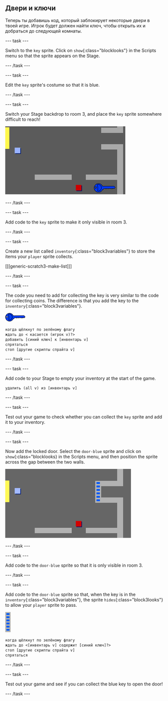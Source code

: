 ## Двери и ключи

Теперь ты добавишь код, который заблокирует некоторые двери в твоей игре. Игрок будет должен найти ключ, чтобы открыть их и добраться до следующей комнаты.

\--- task \---

Switch to the `key` sprite. Click on `show`{:class="blocklooks"} in the Scripts menu so that the sprite appears on the Stage.

\--- /task \---

\--- task \---

Edit the `key` sprite's costume so that it is blue.

\--- /task \---

\--- task \---

Switch your Stage backdrop to room 3, and place the `key` sprite somewhere difficult to reach!

![screenshot](images/world-key.png)

\--- /task \---

\--- task \---

Add code to the `key` sprite to make it only visible in room 3.

\--- /task \---

\--- task \---

Create a new list called `inventory`{:class="block3variables"} to store the items your `player` sprite collects.

[[[generic-scratch3-make-list]]]

\--- /task \---

\--- task \---

The code you need to add for collecting the key is very similar to the code for collecting coins. The difference is that you add the key to the `inventory`{:class="block3variables"}.

![key](images/key.png)

```blocks3
когда щёлкнут по зелёному флагу
ждать до < касается (игрок v)?>
добавить [синий ключ] к [инвентарь v]
спрятаться
стоп [другие скрипты спрайта v]
```

\--- /task \---

\--- task \---

Add code to your Stage to empty your inventory at the start of the game.

```blocks3
удалить (all v) из [инвентарь v]
```

\--- /task \---

\--- task \---

Test out your game to check whether you can collect the `key` sprite and add it to your inventory.

\--- /task \---

\--- task \---

Now add the locked door. Select the `door-blue` sprite and click on `show`{:class="blocklooks} in the Scripts menu, and then position the sprite across the gap between the two walls.

![screenshot](images/world-door.png)

\--- /task \---

\--- task \---

Add code to the `door-blue` sprite so that it is only visible in room 3.

\--- /task \---

\--- task \---

Add code to the `door-blue` sprite so that, when the key is in the `inventory`{:class="block3variables"}, the sprite `hides`{:class="block3looks"} to allow your `player` sprite to pass.

![door](images/door.png)

```blocks3
когда щёлкнут по зелёному флагу
ждать до <[инвентарь v] содержит [синий ключ]?>
стоп [другие скрипты спрайта v]
спрятаться
```

\--- /task \---

\--- task \---

Test out your game and see if you can collect the blue key to open the door!

\--- /task \---